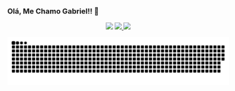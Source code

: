 ### Olá, Me Chamo Gabriel!! 👋
<div align="center">
<img height="40em" src="https://cdn.jsdelivr.net/gh/devicons/devicon/icons/javascript/javascript-original.svg" />
<a href="https://github.com/BrouGabri3l">
  <img height="150em" src="https://github-readme-stats.vercel.app/api?username=BrouGabri3l&show_icons=true&theme=tokyonight&count_private=true" />
  <img height="150em" src="https://github-readme-stats.vercel.app/api/top-langs/?username=BrouGabri3l&theme=tokyonight&layout=compact" />
</a>
</div>

![GitHub Snake Light](https://github.com/BrouGabri3l/BrouGabri3l/blob/output/github-contribution-grid-snake.svg)
<!--
**BrouGabri3l/BrouGabri3l** is a ✨ _special_ ✨ repository because its `README.md` (this file) appears on your GitHub profile.

Here are some ideas to get you started:

- 🔭 I’m currently working on ...
- 🌱 I’m currently learning ...
- 👯 I’m looking to collaborate on ...
- 🤔 I’m looking for help with ...
- 💬 Ask me about ...
- 📫 How to reach me: ...
- 😄 Pronouns: ...
- ⚡ Fun fact: ...
-->
